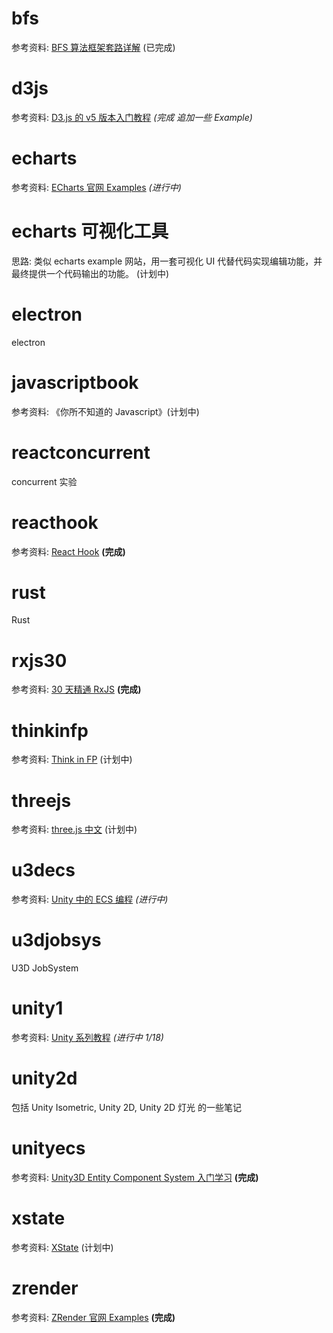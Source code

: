 # bfs

参考资料: [BFS 算法框架套路详解](https://mp.weixin.qq.com/s/Gse3M1P0OJGZj4OmnidLkA) (已完成)

# d3js

参考资料: [D3.js 的 v5 版本入门教程](https://blog.csdn.net/qq_34414916/article/details/80026029) _(完成 追加一些 Example)_

# echarts

参考资料: [ECharts 官网 Examples](https://echarts.apache.org/examples/zh/index.html) _(进行中)_

# echarts 可视化工具

思路: 类似 echarts example 网站，用一套可视化 UI 代替代码实现编辑功能，并最终提供一个代码输出的功能。 (计划中)

# electron

electron

# javascriptbook

参考资料: 《你所不知道的 Javascript》(计划中)

# reactconcurrent

concurrent 实验

# reacthook

参考资料: [React Hook](https://react.docschina.org/docs/hooks-overview.html) **(完成)**

# rust

Rust

# rxjs30

参考资料: [30 天精通 RxJS](https://blog.jerry-hong.com/series/rxjs/) **(完成)**

# thinkinfp

参考资料: [Think in FP](https://blog.jerry-hong.com/series/fp/) (计划中)

# threejs

参考资料: [three.js 中文](http://www.webgl3d.cn/threejs/docs/index.html) (计划中)

# u3decs

参考资料: [Unity 中的 ECS 编程](https://blog.csdn.net/andrewfan/category_8967683.html) _(进行中)_

# u3djobsys

U3D JobSystem

# unity1

参考资料: [Unity 系列教程](https://www.yuque.com/henjihenguanjian/technicalarticles/dsoxgs) _(进行中 1/18)_

# unity2d

包括 Unity Isometric, Unity 2D, Unity 2D 灯光 的一些笔记

# unityecs

参考资料: [Unity3D Entity Component System 入门学习](https://blog.csdn.net/u012632851/category_7034956.html) **(完成)**

# xstate

参考资料: [XState](https://blog.jerry-hong.com/posts/xstate-introduction/) (计划中)

# zrender

参考资料: [ZRender 官网 Examples](https://ecomfe.github.io/zrender-doc/public/examples.html) **(完成)**
